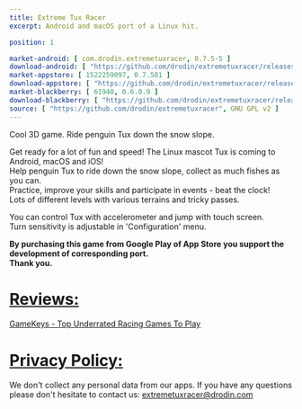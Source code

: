 ```yaml
---
title: Extreme Tux Racer
excerpt: Android and macOS port of a Linux hit.

position: 1

market-android: [ com.drodin.extremetuxracer, 0.7.5-5 ]
download-android: [ "https://github.com/drodin/extremetuxracer/releases/download/0.7.5-5/etr-0.7.5-5.apk", 0.7.5-5 ]
market-appstore: [ 1522259097, 0.7.501 ]
download-appstore: [ "https://github.com/drodin/extremetuxracer/releases/download/0.7.501/extremetuxracer-0.7.501.dmg", 0.7.501 ]
market-blackberry: [ 61940, 0.6.0.9 ] 
download-blackberry: [ "https://github.com/drodin/extremetuxracer/releases/download/0.6.0.10/extremetuxracer-0_6_0_9.bar", 0.6.0.9 ]
source: [ "https://github.com/drodin/extremetuxracer", GNU GPL v2 ]
---
```


Cool 3D game. Ride penguin Tux down the snow slope.

Get ready for a lot of fun and speed! The Linux mascot Tux is coming to Android, macOS and iOS!  
Help penguin Tux to ride down the snow slope, collect as much fishes as you can.  
Practice, improve your skills and participate in events - beat the clock!  
Lots of different levels with various terrains and tricky passes.

You can control Tux with accelerometer and jump with touch screen.  
Turn sensitivity is adjustable in 'Configuration' menu.

**By purchasing this game from Google Play of App Store you support the development of corresponding port.  
Thank you.**

[Reviews:](#reviews)
===

[GameKeys - Top Underrated Racing Games To Play](https://gameskeys.net/top-underrated-racing-games-to-play/)


[Privacy Policy:](#privacy-policy)
===

We don't collect any personal data from our apps.
If you have any questions please don't hesitate to contact us: extremetuxracer@drodin.com
